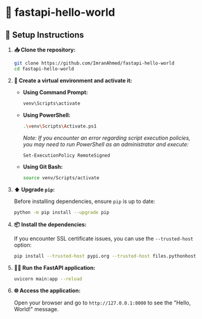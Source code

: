 # 🌟 fastapi-hello-world

## 🚀 Setup Instructions

1. **📥 Clone the repository:**

   ```bash
   git clone https://github.com/ImranAhmed/fastapi-hello-world
   cd fastapi-hello-world
   ```

2. **🔧 Create a virtual environment and activate it:**

   - **Using Command Prompt:**

     ```bash
     venv\Scripts\activate
     ```

   - **Using PowerShell:**

     ```bash
     .\venv\Scripts\Activate.ps1
     ```

     _Note: If you encounter an error regarding script execution policies, you may need to run PowerShell as an administrator and execute:_

     ```bash
     Set-ExecutionPolicy RemoteSigned
     ```

   - **Using Git Bash:**

     ```bash
     source venv/Scripts/activate
     ```

3. **⬆️ Upgrade `pip`:**

   Before installing dependencies, ensure `pip` is up to date:

   ```bash
   python -m pip install --upgrade pip
   ```

4. **📦 Install the dependencies:**

   If you encounter SSL certificate issues, you can use the `--trusted-host` option:

   ```bash
   pip install --trusted-host pypi.org --trusted-host files.pythonhosted.org -r requirements.txt
   ```

5. **🏃‍♂️ Run the FastAPI application:**

   ```bash
   uvicorn main:app --reload
   ```

6. **🌐 Access the application:**

   Open your browser and go to `http://127.0.0.1:8000` to see the "Hello, World!" message.

